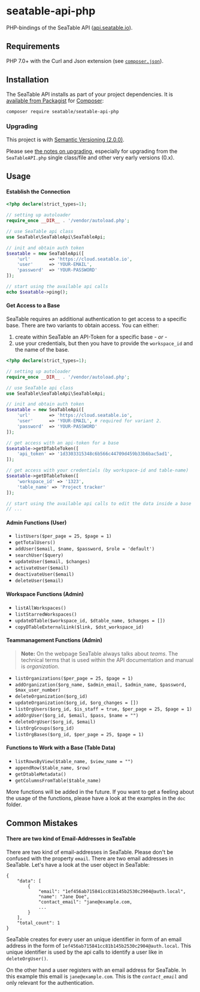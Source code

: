 # seatable-api-php

PHP-bindings of the SeaTable API ([api.seatable.io]).

[api.seatable.io]: https://api.seatable.io/

## Requirements

PHP 7.0+ with the Curl and Json extension (see [`composer.json`](composer.json)).

## Installation

The SeaTable API installs as part of your project dependencies. It is [available from Packagist](https://packagist.org/packages/seatable/seatable-api-php) for [Composer](https://getcomposer.org/):

```
composer require seatable/seatable-api-php
```

### Upgrading

This project is with [Semantic Versioning (2.0.0)](https://semver.org/).

Please see [the notes on upgrading](UPGRADING.md), especially for upgrading from the `SeaTableAPI.php` single class/file and other very early versions (0.x).

## Usage

#### Establish the Connection

```php
<?php declare(strict_types=1);

// setting up autoloader
require_once __DIR__ . '/vendor/autoload.php';

// use SeaTable api class
use SeaTable\SeaTableApi\SeaTableApi;

// init and obtain auth token
$seatable = new SeaTableApi([
    'url'       => 'https://cloud.seatable.io',
    'user'      => 'YOUR-EMAIL',
    'password'  => 'YOUR-PASSWORD'
]);

// start using the available api calls
echo $seatable->ping();
```

#### Get Access to a Base

SeaTable requires an additional authentication to get access to a specific base. There are two variants to obtain access. You can either:

1. create within SeaTable an API-Token for a specific base _- or -_
2. use your credentials, but then you have to provide the `workspace_id` and the name of the base.

```php
<?php declare(strict_types=1);

// setting up autoloader
require_once __DIR__ . '/vendor/autoload.php';

// use SeaTable api class
use SeaTable\SeaTableApi\SeaTableApi;

// init and obtain auth token
$seatable = new SeaTableApi([
    'url'       => 'https://cloud.seatable.io',
    'user'      => 'YOUR-EMAIL', # required for variant 2.
    'password'  => 'YOUR-PASSWORD'
]);

// get access with an api-token for a base
$seatable->getDTableToken([
	'api_token' => '1d3303315348c6b566c44709d459b33b6bac5ad1',
]);

// get access with your credentials (by workspace-id and table-name)
$seatable->getDTableToken([
	'workspace_id' => '1323',
	'table_name' => 'Project tracker'
]);

// start using the available api calls to edit the data inside a base
// ...
```

#### Admin Functions (User)

* `listUsers($per_page = 25, $page = 1)`
* `getTotalUsers()`
* `addUser($email, $name, $password, $role = 'default')`
* `searchUser($query)`
* `updateUser($email, $changes)`
* `activateUser($email)`
* `deactivateUser($email)`
* `deleteUser($email)`

#### Workspace Functions (Admin)

* `listAllWorkspaces()`
* `listStarredWorkspaces()`
* `updateDTable($workspace_id, $dtable_name, $changes = [])`
* `copyDTableExternalLink($link, $dst_workspace_id)`

#### Teammanagement Functions (Admin)

> **Note:** On the webpage SeaTable always talks about *teams*. The technical terms that is used within the API documentation and manual is *organization*.

* `listOrganizations($per_page = 25, $page = 1)`
* `addOrganization($org_name, $admin_email, $admin_name, $password, $max_user_number)`
* `deleteOrganization($org_id)`
* `updateOrganization($org_id, $org_changes = [])`
* `listOrgUsers($org_id, $is_staff = true, $per_page = 25, $page = 1)`
* `addOrgUser($org_id, $email, $pass, $name = "")`
* `deleteOrgUser($org_id, $email)`
* `listOrgGroups($org_id)`
* `listOrgBases($org_id, $per_page = 25, $page = 1)`

#### Functions to Work with a Base (Table Data)

* `listRowsByView($table_name, $view_name = "")`
* `appendRow($table_name, $row)`
* `getDtableMetadata()`
* `getColumnsFromTable($table_name)`

More functions will be added in the future. If you want to get a feeling about the usage of the functions, please have a look at the examples in the `doc` folder.

## Common Mistakes

#### There are two kind of Email-Addresses in SeaTable

There are two kind of email-addresses in SeaTable. Please don't be confused with the property `email`. There are two email addresses in SeaTable. Let's have a look at the user object in SeaTable:
```
{
    "data": [
        {
            "email": "1ef456ab715841cc81b145b2530c2904@auth.local",
            "name": "Jane Doe",
            "contact_email": "jane@example.com,
            ...
        }
    ],
    "total_count": 1
}
```

SeaTable creates for every user an unique identifier in form of an email address in the form of `1ef456ab715841cc81b145b2530c2904@auth.local`. This unique identifier is used by the api calls to identify a user like in `deleteOrgUser()`.

On the other hand a user registers with an email address for SeaTable. In this example this email is `jane@example.com`. This is the *`contact_email`* and only relevant for the authentication.
